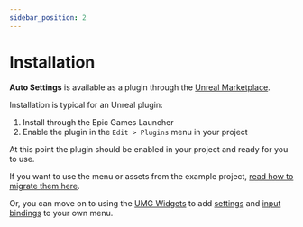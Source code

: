```yaml
---
sidebar_position: 2
---
```


# Installation

**Auto Settings** is available as a plugin through the [Unreal Marketplace](https://www.unrealengine.com/marketplace/auto-settings-game-options-and-input-binding-toolkit).

Installation is typical for an Unreal plugin:

1. Install through the Epic Games Launcher
2. Enable the plugin in the `Edit > Plugins` menu in your project

At this point the plugin should be enabled in your project and ready for you to use.

If you want to use the menu or assets from the example project, [read how to migrate them here](/info/example-project).

Or, you can move on to using the [UMG Widgets](/setup/umg-widgets) to add [settings](/setup/settings) and [input bindings](/setup/input-binding) to your own menu.